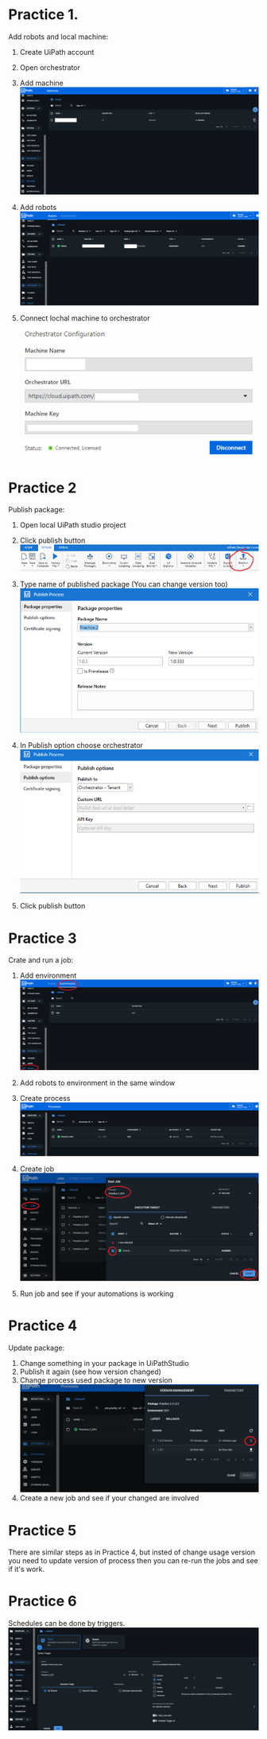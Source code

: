 # Practice 1.
Add robots and local machine:
   1. Create UiPath account
   2. Open orchestrator
   3. Add machine
   ![image info](./Practice1/AddMachine.png)

   4. Add robots
   ![image info](./Practice1/AddRobots.png)

   5. Connect lochal machine to orchestrator
   ![image info](./Practice1/LocalConnection.png)

# Practice 2

Publish package:

1. Open local UiPath studio project
2. Click publish button
   ![image info](./Practice2/PublishButton.png)

3. Type name of published package (You can change version too)
   ![image info](./Practice2/PublishName.png)
4. In Publish option choose orchestrator
   ![image info](./Practice2/PublishOption.png)
5. Click publish button

# Practice 3

Crate and run a job:

1. Add environment
   ![image info](./Practice3/Environment.png)

2. Add robots to environment in the same window
3. Create process
   ![image info](./Practice3/Process.png)
4. Create job
   ![image info](./Practice3/jobs.png)
5. Run job and see if your automations is working

# Practice 4

Update package:

1. Change something in your package in UiPathStudio
2. Publish it again (see how version changed)
3. Change process used package to new version 
   ![image info](./Practice4/Use.png)
4. Create a new job and see if your changed are involved

# Practice 5

There are similar steps as in Practice 4, but insted of change usage version you need to update version of process then you can re-run the jobs and see if it's work.

# Practice 6

Schedules can be done by triggers.
   ![image info](./Practice6/Schedul.png)




